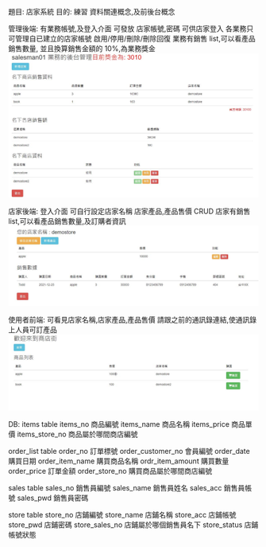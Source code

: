 題目: 店家系統
目的: 練習 資料關連概念,及前後台概念

管理後端:
有業務帳號,及登入介面
可發放 店家帳號,密碼 可供店家登入
各業務只可管理自已建立的店家帳號 啟用/停用/刪除/刪除回復
業務有銷售 list,可以看產品銷售數量,
並且換算銷售金額的 10%,為業務獎金
![image](https://github.com/wenying823/store_system/blob/master/%E5%BE%8C%E8%87%BA%E6%A5%AD%E5%8B%99%E7%AE%A1%E7%90%86.JPG)

店家後端:
登入介面
可自行設定店家名稱
店家產品,產品售價 CRUD
店家有銷售 list,可以看產品銷售數量,及訂購者資訊
![image](https://github.com/wenying823/store_system/blob/master/%E5%BA%97%E5%AE%B6%E7%AE%A1%E7%90%86%E7%95%AB%E9%9D%A2.JPG)

使用者前端:
可看見店家名稱,店家產品,產品售價
請跟之前的通訊錄連結,使通訊錄上人員可訂產品
![image](https://github.com/wenying823/store_system/blob/master/%E5%95%86%E5%BA%97%E8%A1%97%E7%95%AB%E9%9D%A2.JPG)

DB:
items table
items_no 商品編號
items_name 商品名稱
items_price 商品單價
items_store_no 商品屬於哪間商店編號

order_list table
order_no 訂單標號
order_customer_no 會員編號
order_date 購買日期
order_item_name 購買商品名稱
ordr_item_amount 購買數量
order_price 訂單金額
order_store_no 購買商品屬於哪間商店編號

sales table
sales_no 銷售員編號
sales_name 銷售員姓名
sales_acc 銷售員帳號
sales_pwd 銷售員密碼

store table
store_no 店鋪編號
store_name 店鋪名稱
store_acc 店鋪帳號
store_pwd 店鋪密碼
store_sales_no 店鋪屬於哪個銷售員名下
store_status 店鋪帳號狀態

